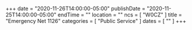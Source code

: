 +++
date = "2020-11-26T14:00:00-05:00"
publishDate = "2020-11-25T14:00:00-05:00"
endTime = ""
location = ""
ncs = [ "W0CZ" ]
title = "Emergency Net 1126"
categories = [ "Public Service" ]
dates = [ "" ]
+++
